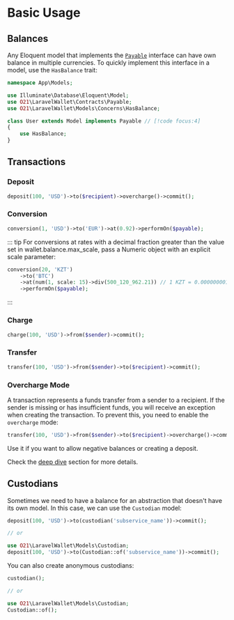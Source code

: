 # Basic Usage

## Balances
Any Eloquent model that implements the [`Payable`](./interfaces.md#payable) interface can have own balance in multiple currencies.
To quickly implement this interface in a model, use the `HasBalance` trait:

```php
namespace App\Models;

use Illuminate\Database\Eloquent\Model;
use O21\LaravelWallet\Contracts\Payable;
use O21\LaravelWallet\Models\Concerns\HasBalance;

class User extends Model implements Payable // [!code focus:4]
{
    use HasBalance;
}
```

## Transactions

### Deposit
```php
deposit(100, 'USD')->to($recipient)->overcharge()->commit();
```

### Conversion
```php
conversion(1, 'USD')->to('EUR')->at(0.92)->performOn($payable);
```

::: tip
For conversions at rates with a decimal fraction greater than the value set in wallet.balance.max_scale, pass a Numeric object with an explicit scale parameter:
```php
conversion(20, 'KZT')
    ->to('BTC')
    ->at(num(1, scale: 15)->div(500_120_962.21)) // 1 KZT = 0.000000001999516 BTC
    ->performOn($payable);
```
:::

### Charge
```php
charge(100, 'USD')->from($sender)->commit();
```

### Transfer
```php
transfer(100, 'USD')->from($sender)->to($recipient)->commit();
```

### Overcharge Mode
A transaction represents a funds transfer from a sender to a recipient.
If the sender is missing or has insufficient funds, you will receive an exception when creating the transaction. 
To prevent this, you need to enable the `overcharge` mode:
```php
transfer(100, 'USD')->from($sender)->to($recipient)->overcharge()->commit();
```
Use it if you want to allow negative balances or creating a deposit.

Check the [deep dive](./transactions.md) section for more details.

## Custodians
Sometimes we need to have a balance for an abstraction that doesn't have its own model.
In this case, we can use the `Custodian` model:

```php
deposit(100, 'USD')->to(custodian('subservice_name'))->commit();

// or

use O21\LaravelWallet\Models\Custodian;
deposit(100, 'USD')->to(Custodian::of('subservice_name'))->commit();
```

You can also create anonymous custodians:

```php
custodian();

// or 

use O21\LaravelWallet\Models\Custodian;
Custodian::of();
```

